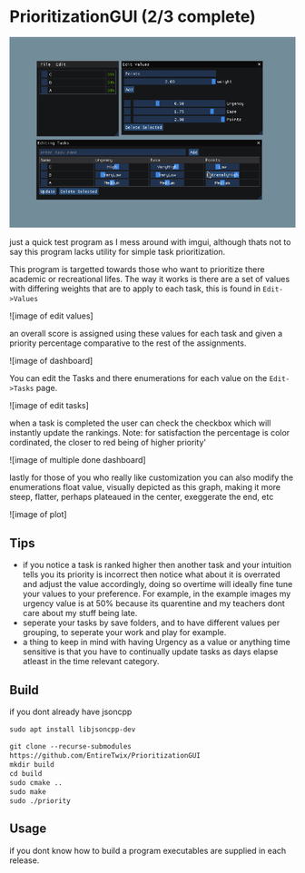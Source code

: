 # PrioritizationGUI (2/3 complete)

![full example](https://github.com/EntireTwix/PrioritizationGUI/blob/main/primary_image.png)

just a quick test program as I mess around with imgui, although thats not to say this program lacks utility for simple task prioritization.

This program is targetted towards those who want to prioritize there academic or recreational lifes.
The way it works is there are a set of values with differing weights that are to apply to each task, this is found in `Edit->Values`

![image of edit values]

an overall score is assigned using these values for each task and given a priority percentage comparative to the rest of
the assignments.

![image of dashboard]

You can edit the Tasks and there enumerations for each value on the `Edit->Tasks` page.

![image of edit tasks]

when a task is completed the user can check the checkbox which will instantly update the rankings.
Note: for satisfaction the percentage is color cordinated, the closer to red being of higher priority'

![image of multiple done dashboard]

lastly for those of you who really like customization you can also modify the enumerations float value,
visually depicted as this graph, making it more steep, flatter, perhaps plateaued in the center, exeggerate the end, etc

![image of plot]

## Tips

- if you notice a task is ranked higher then another task and your intuition tells you its priority is incorrect then notice what about it is overrated and adjust the value accordingly, doing so overtime will ideally fine tune your values to your preference. For example, in the example images my urgency value is at 50% because its quarentine and my teachers dont care about my stuff being late.
- seperate your tasks by save folders, and to have different values per grouping, to seperate your work and play for example.
- a thing to keep in mind with having Urgency as a value or anything time sensitive is that you have to continually update tasks as days elapse atleast in the time relevant category.

## Build

if you dont already have jsoncpp

```
sudo apt install libjsoncpp-dev
```

```
git clone --recurse-submodules https://github.com/EntireTwix/PrioritizationGUI
mkdir build
cd build
sudo cmake ..
sudo make
sudo ./priority
```

## Usage

if you dont know how to build a program executables are supplied in each release.
